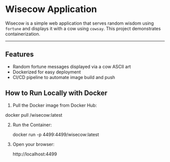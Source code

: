 # Wisecow Application

Wisecow is a simple web application that serves random wisdom using `fortune` and displays it with a cow using `cowsay`. This project demonstrates containerization.

---

## Features

- Random fortune messages displayed via a cow ASCII art
- Dockerized for easy deployment
- CI/CD pipeline to automate image build and  push



## How to Run Locally with Docker

1. Pull the Docker image from Docker Hub:


docker pull <your-dockerhub-username>/wisecow:latest

2. Run the Container:

    docker run -p 4499:4499<your-dockerhub-username>/wisecow:latest

3. Open your browser:

    http://localhost:4499
